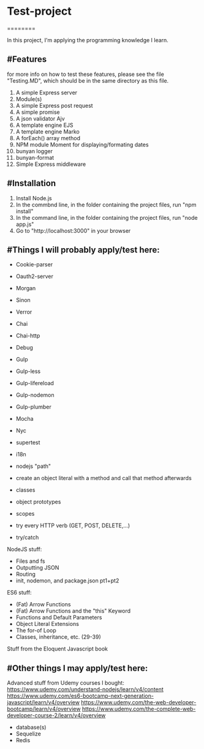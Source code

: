 # Test-project
========

In this project, I'm applying the programming knowledge I learn. 

#Features
--------
for more info on how to test these features, please see the file "Testing.MD", which should be in the same directory as this file. 

1. A simple Express server 
2. Module(s)
3. A simple Express post request
4. A simple promise
5. A json validator Ajv
6. A template engine EJS
7. A template engine Marko
8. A forEach() array method
9. NPM module Moment for displaying/formating dates
10. bunyan logger
11. bunyan-format
12. Simple Express middleware 

#Installation
------------
1. Install Node.js 
2. In the commbnd line, in the folder containing the project files, run "npm install"
3. In the command line, in the folder containing the project files, run "node app.js"
4. Go to "http://localhost:3000" in your browser

#Things I will probably apply/test here:
------------
- Cookie-parser
- Oauth2-server
- Morgan
- Sinon
- Verror
- Chai
- Chai-http
- Debug
- Gulp
- Gulp-less
- Gulp-lifereload
- Gulp-nodemon
- Gulp-plumber
- Mocha
- Nyc
- supertest
- i18n

- nodejs "path"
- create an object literal with a method and call that method afterwards 
- classes
- object prototypes
- scopes
- try every HTTP verb (GET, POST, DELETE,...)
- try/catch

NodeJS stuff: 
- Files and fs
- Outputting JSON
- Routing
- init, nodemon, and package.json pt1+pt2

ES6 stuff: 
- (Fat) Arrow Functions
- (Fat) Arrow Functions and the "this" Keyword
- Functions and Default Parameters
- Object Literal Extensions
- The for-of Loop
- Classes, inheritance, etc. (29-39)

Stuff from the Eloquent Javascript book

#Other things I may apply/test here:
------------

Advanced stuff from Udemy courses I bought: 
https://www.udemy.com/understand-nodejs/learn/v4/content
https://www.udemy.com/es6-bootcamp-next-generation-javascript/learn/v4/overview
https://www.udemy.com/the-web-developer-bootcamp/learn/v4/overview
https://www.udemy.com/the-complete-web-developer-course-2/learn/v4/overview

- database(s)
- Sequelize
- Redis